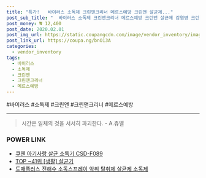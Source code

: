 ```yaml
--- 
title: "특가!   바이러스 소독제 크린앤크리너 메르스예방 크린앤 살균제..." 
post_sub_title: "  바이러스 소독제 크린앤크리너 메르스예방 크린앤 살균제 감염병 크린앤올킬 1개 1000ml 소독약" 
post_money: ₩ 12,400 
post_date: 2020.02.01 
post_img_url: https://static.coupangcdn.com/image/vendor_inventory/images/2017/09/08/14/8/c662510f-94d6-4b6b-8271-17024ff3fd84.jpg 
post_link_url: https://coupa.ng/bnO13A 
categories: 
  - vendor_inventory 
tags: 
  - 바이러스 
  - 소독제 
  - 크린앤 
  - 크린앤크리너 
  - 메르스예방 
--- 
```

  #바이러스 #소독제 #크린앤 #크린앤크리너 #메르스예방 
<hr> 

> 시간은 일체의 것을 서서히 파괴한다. - A.쥬벨 


### POWER LINK

* <a href="https://blog.naver.com/fasyy4321/221792394461" target="_blank">쿠첸 아기사랑 살균 소독기 CSD-F089</a>
* <a href="https://blog.naver.com/an0733/221792141505" target="_blank"> TOP ~41위 [생활] 살균기</a>
* <a href="https://blog.naver.com/santokki14/221787864520" target="_blank">도매플러스 전해수 소독스프레이 악취 탈취제 살균제 소독제</a>

